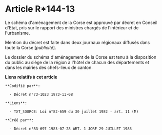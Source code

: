 # Article R*144-13

Le schéma d'aménagement de la Corse est approuvé par décret en Conseil d'Etat, pris sur le rapport des ministres chargés de
l'intérieur et de l'urbanisme.

Mention du décret est faite dans deux journaux régionaux diffusés dans toute la Corse [*publicité*].

Le dossier du schéma d'aménagement de la Corse est tenu à la disposition du public au siège de la région à l'hôtel de chacun
des départements et dans les mairies des chefs-lieux de canton.

**Liens relatifs à cet article**

	**Codifié par**:

	  - Décret n°73-1023 1973-11-08

	**Liens**:

	  - TXT_SOURCE: Loi n°82-659 du 30 juillet 1982 - art. 11 (M)

	**Créé par**:

	  - Décret n°83-697 1983-07-28 ART. 1 JORF 29 JUILLET 1983

